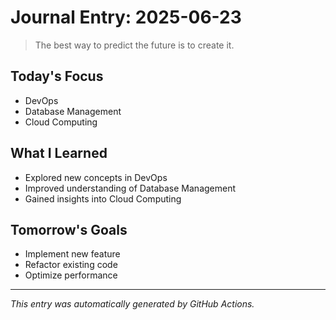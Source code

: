 # Journal Entry: 2025-06-23

> The best way to predict the future is to create it.

## Today's Focus
- DevOps
- Database Management
- Cloud Computing

## What I Learned
- Explored new concepts in DevOps
- Improved understanding of Database Management
- Gained insights into Cloud Computing

## Tomorrow's Goals
- Implement new feature
- Refactor existing code
- Optimize performance

---
*This entry was automatically generated by GitHub Actions.*